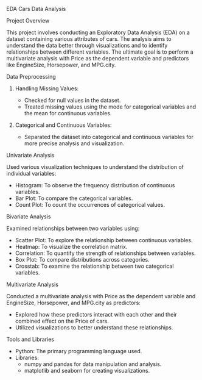 EDA Cars Data Analysis

Project Overview

This project involves conducting an Exploratory Data Analysis (EDA) on a dataset containing various attributes of cars. The analysis aims to understand the data better through visualizations and to identify relationships between different variables. The ultimate goal is to perform a multivariate analysis with Price as the dependent variable and predictors like EngineSize, Horsepower, and MPG.city.

Data Preprocessing

1. Handling Missing Values: 
   - Checked for null values in the dataset.
   - Treated missing values using the mode for categorical variables and the mean for continuous variables.

2. Categorical and Continuous Variables:
   - Separated the dataset into categorical and continuous variables for more precise analysis and visualization.

Univariate Analysis

Used various visualization techniques to understand the distribution of individual variables:

- Histogram: To observe the frequency distribution of continuous variables.
- Bar Plot: To compare the categorical variables.
- Count Plot: To count the occurrences of categorical values.

Bivariate Analysis

Examined relationships between two variables using:

- Scatter Plot: To explore the relationship between continuous variables.
- Heatmap: To visualize the correlation matrix.
- Correlation: To quantify the strength of relationships between variables.
- Box Plot: To compare distributions across categories.
- Crosstab: To examine the relationship between two categorical variables.

Multivariate Analysis

Conducted a multivariate analysis with Price as the dependent variable and EngineSize, Horsepower, and MPG.city as predictors:

- Explored how these predictors interact with each other and their combined effect on the Price of cars.
- Utilized visualizations to better understand these relationships.

Tools and Libraries

- Python: The primary programming language used.
- Libraries: 
  - numpy and pandas for data manipulation and analysis.
  - matplotlib and seaborn for creating visualizations.

